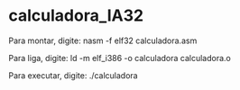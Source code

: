 # calculadora_IA32

Para montar, digite: nasm -f elf32 calculadora.asm

Para liga, digite: ld -m elf_i386 -o calculadora calculadora.o

Para executar, digite: ./calculadora
